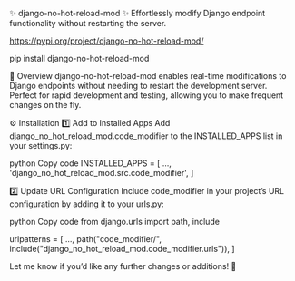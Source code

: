 
✨ django-no-hot-reload-mod ✨
Effortlessly modify Django endpoint functionality without restarting the server.


https://pypi.org/project/django-no-hot-reload-mod/

pip install django-no-hot-reload-mod

🌟 Overview
django-no-hot-reload-mod enables real-time modifications to Django endpoints without needing to restart the development server. Perfect for rapid development and testing, allowing you to make frequent changes on the fly.


⚙️ Installation
1️⃣ Add to Installed Apps
Add django_no_hot_reload_mod.code_modifier to the INSTALLED_APPS list in your settings.py:


python
Copy code
INSTALLED_APPS = [
    ...,
    'django_no_hot_reload_mod.src.code_modifier',
]

2️⃣ Update URL Configuration
Include code_modifier in your project’s URL configuration by adding it to your urls.py:


python
Copy code
from django.urls import path, include


urlpatterns = [
    ...,
    path("code_modifier/", include("django_no_hot_reload_mod.code_modifier.urls")),
]

Let me know if you’d like any further changes or additions! 🎉